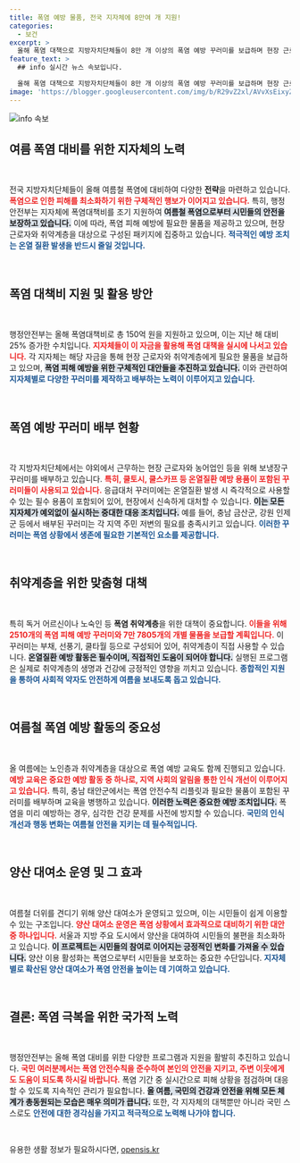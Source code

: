 ```yaml
---
title: 폭염 예방 물품, 전국 지자체에 8만여 개 지원!
categories:
  - 보건
excerpt: >
  올해 폭염 대책으로 지방자치단체들이 8만 개 이상의 폭염 예방 꾸러미를 보급하며 현장 근로자와 취약계층을 지원하고 있습니다. 보랭장구와 응급대처 용품이 담긴 꾸러미로 온열질환 예방에 나서는 현장을 확인해보세요!
feature_text: >
  ## info 실시간 뉴스 속보입니다.

  올해 폭염 대책으로 지방자치단체들이 8만 개 이상의 폭염 예방 꾸러미를 보급하며 현장 근로자와 취약계층을 지원하고 있습니다. 보랭장구와 응급대처 용품이 담긴 꾸러미로 온열질환 예방에 나서는 현장을 확인해보세요!
image: 'https://blogger.googleusercontent.com/img/b/R29vZ2xl/AVvXsEixyZcFfHzMRdzZMjFBmAUKJYCLCGyLL1o632UiGVXcaFdKo_bkvkuCioo0uUKlGfBVcT3P84aROyZIXSBEx3Aw5nCQ3pTgDom1WDC4m8eifvWiAmWEEVb4x6G_l8C0QH225ldMjyaFvpxGEBGNO37VmDTDMHGhJPq73UglMfDca1-0aw/s1600/blogspot.png'
---
```


<p><img src="https://blogger.googleusercontent.com/img/b/R29vZ2xl/AVvXsEixyZcFfHzMRdzZMjFBmAUKJYCLCGyLL1o632UiGVXcaFdKo_bkvkuCioo0uUKlGfBVcT3P84aROyZIXSBEx3Aw5nCQ3pTgDom1WDC4m8eifvWiAmWEEVb4x6G_l8C0QH225ldMjyaFvpxGEBGNO37VmDTDMHGhJPq73UglMfDca1-0aw/s1600/blogspot.png" alt="info 속보" /></p>

<h2 data-ke-size="size26">여름 폭염 대비를 위한 지자체의 노력</h2>

<p data-ke-size="size16">&nbsp;</p>

<p>전국 지방자치단체들이 올해 여름철 폭염에 대비하여 다양한 <b>전략</b>을 마련하고 있습니다. <b><span style="color: #ee2323;">폭염으로 인한 피해를 최소화하기 위한 구체적인 행보가 이어지고 있습니다.</span></b> 특히, 행정안전부는 지자체에 폭염대책비를 조기 지원하여 <b><span style="background-color: #21538527;">여름철 폭염으로부터 시민들의 안전을 보장하고 있습니다.</span></b> 이에 따라, 폭염 피해 예방에 필요한 물품을 제공하고 있으며, 현장 근로자와 취약계층을 대상으로 구성된 패키지에 집중하고 있습니다. <b><span style="color: #1a5490;">적극적인 예방 조치는 온열 질환 발생을 반드시 줄일 것입니다.</span></b> </p>

<p data-ke-size="size16">&nbsp;</p>

<h2 data-ke-size="size26">폭염 대책비 지원 및 활용 방안</h2>

<p data-ke-size="size16">&nbsp;</p>

<p>행정안전부는 올해 폭염대책비로 총 150억 원을 지원하고 있으며, 이는 지난 해 대비 25% 증가한 수치입니다. <b><span style="color: #ee2323;">지자체들이 이 자금을 활용해 폭염 대책을 실시에 나서고 있습니다.</span></b> 각 지자체는 해당 자금을 통해 현장 근로자와 취약계층에게 필요한 물품을 보급하고 있으며, <b><span style="background-color: #21538527;">폭염 피해 예방을 위한 구체적인 대안들을 추진하고 있습니다.</span></b>  이와 관련하여 <b><span style="color: #1a5490;">지자체별로 다양한 꾸러미를 제작하고 배부하는 노력이 이루어지고 있습니다.</span></b> </p>

<p data-ke-size="size16">&nbsp;</p>

<h2 data-ke-size="size26">폭염 예방 꾸러미 배부 현황</h2>

<p data-ke-size="size16">&nbsp;</p>

<p>각 지방자치단체에서는 야외에서 근무하는 현장 근로자와 농어업인 등을 위해 보냉장구 꾸러미를 배부하고 있습니다. <b><span style="color: #ee2323;">특히, 쿨토시, 쿨스카프 등 온열질환 예방 용품이 포함된 꾸러미들이 사용되고 있습니다.</span></b> 응급대처 꾸러미에는 온열질환 발생 시 즉각적으로 사용할 수 있는 필수 용품이 포함되어 있어, 현장에서 신속하게 대처할 수 있습니다. <b><span style="background-color: #21538527;">이는 모든 지자체가 예외없이 실시하는 중대한 대응 조치입니다.</span></b> 예를 들어, 충남 금산군, 강원 인제군 등에서 배부된 꾸러미는 각 지역 주민 저변의 필요를 충족시키고 있습니다. <b><span style="color: #1a5490;">이러한 꾸러미는 폭염 상황에서 생존에 필요한 기본적인 요소를 제공합니다.</span></b> </p>

<p data-ke-size="size16">&nbsp;</p>

<h2 data-ke-size="size26">취약계층을 위한 맞춤형 대책</h2>

<p data-ke-size="size16">&nbsp;</p>

<p>특히 독거 어르신이나 노숙인 등 <b>폭염 취약계층</b>을 위한 대책이 중요합니다. <b><span style="color: #ee2323;">이들을 위해 2510개의 폭염 피해 예방 꾸러미와 7만 7805개의 개별 물품을 보급할 계획입니다.</span></b> 이 꾸러미는 부채, 선풍기, 쿨타월 등으로 구성되어 있어, 취약계층이 직접 사용할 수 있습니다. <b><span style="background-color: #21538527;">온열질환 예방 활동은 필수이며, 직접적인 도움이 되어야 합니다.</span></b> 실행된 프로그램은 실제로 취약계층의 생명과 건강에 긍정적인 영향을 끼치고 있습니다. <b><span style="color: #1a5490;">종합적인 지원을 통하여 사회적 약자도 안전하게 여름을 보내도록 돕고 있습니다.</span></b> </p>

<p data-ke-size="size16">&nbsp;</p>

<h2 data-ke-size="size26">여름철 폭염 예방 활동의 중요성</h2>

<p data-ke-size="size16">&nbsp;</p>

<p>올 여름에는 노인층과 취약계층을 대상으로 폭염 예방 교육도 함께 진행되고 있습니다. <b><span style="color: #ee2323;">예방 교육은 중요한 예방 활동 중 하나로, 지역 사회의 알림을 통한 인식 개선이 이루어지고 있습니다.</span></b> 특히, 충남 태안군에서는 폭염 안전수칙 리플릿과 필요한 물품이 포함된 꾸러미를 배부하며 교육을 병행하고 있습니다. <b><span style="background-color: #21538527;">이러한 노력은 중요한 예방 조치입니다.</span></b> 폭염을 미리 예방하는 경우, 심각한 건강 문제를 사전에 방지할 수 있습니다. <b><span style="color: #1a5490;">국민의 인식 개선과 행동 변화는 여름철 안전을 지키는 데 필수적입니다.</span></b> </p>

<p data-ke-size="size16">&nbsp;</p>

<h2 data-ke-size="size26">양산 대여소 운영 및 그 효과</h2>

<p data-ke-size="size16">&nbsp;</p>

<p>여름철 더위를 견디기 위해 양산 대여소가 운영되고 있으며, 이는 시민들이 쉽게 이용할 수 있는 구조입니다. <b><span style="color: #ee2323;">양산 대여소 운영은 폭염 상황에서 효과적으로 대비하기 위한 대안 중 하나입니다.</span></b> 서울과 지방 주요 도시에서 양산을 대여하여 시민들의 불편을 최소화하고 있습니다. <b><span style="background-color: #21538527;">이 프로젝트는 시민들의 참여로 이어지는 긍정적인 변화를 가져올 수 있습니다.</span></b> 양산 이용 활성화는 폭염으로부터 시민들을 보호하는 중요한 수단입니다. <b><span style="color: #1a5490;">지자체별로 확산된 양산 대여소가 폭염 안전을 높이는 데 기여하고 있습니다.</span></b> </p>

<p data-ke-size="size16">&nbsp;</p>

<h2 data-ke-size="size26">결론: 폭염 극복을 위한 국가적 노력</h2>

<p data-ke-size="size16">&nbsp;</p>

<p>행정안전부는 올해 폭염 대비를 위한 다양한 프로그램과 지원을 활발히 추진하고 있습니다. <b><span style="color: #ee2323;">국민 여러분께서는 폭염 안전수칙을 준수하여 본인의 안전을 지키고, 주변 이웃에게도 도움이 되도록 하시길 바랍니다.</span></b> 폭염 기간 중 실시간으로 피해 상황을 점검하며 대응할 수 있도록 지속적인 관리가 필요합니다. <b><span style="background-color: #21538527;">올 여름, 국민의 건강과 안전을 위해 모든 체계가 총동원되는 모습은 매우 의미가 큽니다.</span></b> 또한, 각 지자체의 대책뿐만 아니라 국민 스스로도 <b><span style="color: #1a5490;">안전에 대한 경각심을 가지고 적극적으로 노력해 나가야 합니다.</span></b> </p>

<p data-ke-size="size16">&nbsp;</p>
유용한 생활 정보가 필요하시다면, <a href="https://opensis.kr" rel="dofollow">opensis.kr</a>


